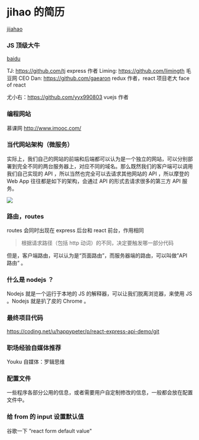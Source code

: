 # jihao 的简历
[jiiahao](https://github.com/jiahaog)
### JS 顶级大牛
[baidu](https://www.baidu.com)

 TJ: https://github.com/tj express 作者
 Liming: https://github.com/limingth 毛豆网 CEO
 Dan: https://github.com/gaearon redux 作者，react 项目老大 face of react

 尤小右：https://github.com/yyx990803 vuejs 作者
### 编程网站

 慕课网  http://www.imooc.com/
### 当代网站架构（微服务）

  实际上，我们自己的网站的前端和后端都可以认为是一个独立的网站，可以分别部署到完全不同的两台服务器上，对应不同的域名。那么既然我们的客户端可以调用我们自己实现的 API ，所以当然也完全可以去请求其他网站的 API ，所以摩登的 Web App 往往都是如下的架构，会通过 API 的形式去请求很多的第三方 API 服务。

  ![](https://github.com/happypeter/digicity-express-api/blob/master/doc/img/004-micro-service.png?raw=true)
### 路由，routes

   routes 会同时出现在 express 后台和 react 前台，作用相同

   > 根据请求路径（包括 http 动词）的不同，决定要触发哪一部分代码


   但是，客户端路由，可以认为是“页面路由”，而服务器端的路由，可以叫做”API 路由“ 。
### 什么是 nodejs ？

Nodejs 就是一个运行于本地的 JS 的解释器，可以让我们脱离浏览器，来使用 JS 。Nodejs 就是扒了皮的 Chrome 。
### 最终项目代码

https://coding.net/u/happypeter/p/react-express-api-demo/git
### 职场经验自媒体推荐
 Youku 自媒体：罗辑思维
### 配置文件
一些程序各部分公用的信息，或者需要用户自定制修改的信息，一般都会放在配置文件中。
### 给 from 的 input 设置默认值
谷歌一下 ”react form default value"

